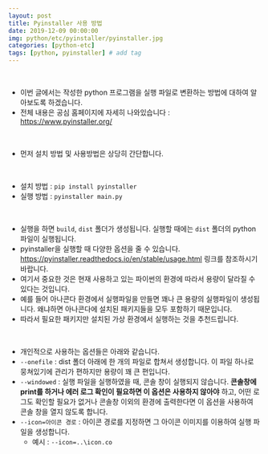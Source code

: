 ```yaml
---
layout: post
title: Pyinstaller 사용 방법
date: 2019-12-09 00:00:00
img: python/etc/pyinstaller/pyinstaller.jpg
categories: [python-etc] 
tags: [python, pyinstaller] # add tag
---
```


<br>

- 이번 글에서는 작성한 python 프로그램을 실행 파일로 변환하는 방법에 대하여 알아보도록 하겠습니다.
- 전체 내용은 공심 홈페이지에 자세히 나와있습니다 : https://www.pyinstaller.org/

<br>

- 먼저 설치 방법 및 사용방법은 상당히 간단합니다.

<br>

- 설치 방법 : `pip install pyinstaller`
- 실행 방법 : `pyinstaller main.py`

<br>

- 실행을 하면 `build`, `dist` 폴더가 생성됩니다. 실행할 때에는 `dist` 폴더의 python 파일이 실행됩니다.
- pyinstaller을 실행할 때 다양한 옵션을 줄 수 있습니다. https://pyinstaller.readthedocs.io/en/stable/usage.html 링크를 참조하시기 바랍니다.
- 여기서 중요한 것은 현재 사용하고 있는 파이썬의 환경에 따라서 용량이 달라질 수 있다는 것입니다.
- 예를 들어 아나콘다 환경에서 실행파일을 만들면 꽤나 큰 용량의 실행파일이 생성됩니다. 왜냐하면 아나콘다에 설치된 패키지들을 모두 포함하기 때문입니다.
- 따라서 필요한 패키지만 설치된 가상 환경에서 실행하는 것을 추천드립니다.

<br>

- 개인적으로 사용하는 옵션들은 아래와 같습니다.
- `--onefile` : dist 폴더 아래에 한 개의 파일로 합쳐서 생성합니다. 이 파일 하나로 뭉쳐있기에 관리가 편하지만 용량이 꽤 큰 편입니다.
- `--windowed` : 실행 파일을 실행하였을 때, 콘솔 창이 실행되지 않습니다. **콘솔창에 print를 하거나 에러 로그 확인이 필요하면 이 옵션은 사용하지 않아야** 하고, 어떤 로그도 확인할 필요가 없거나 콘솔창 이외의 환경에 출력한다면 이 옵션을 사용하여 콘솔 창을 열지 않도록 합니다.
- `--icon=아이콘 경로` : 아이콘 경로를 지정하면 그 아이콘 이미지를 이용하여 실행 파일을 생성합니다. 
    - 예시 : `--icon=..\icon.co`